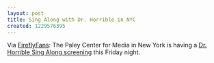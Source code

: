 ```yaml
---
layout: post
title: Sing Along with Dr. Horrible in NYC
created: 1229576395
---
```

Via [FireflyFans](http://www.fireflyfans.net/mthread.asp?b=2&t=35955&newsid=0):  The Paley Center for Media in New York is having a [Dr. Horrible Sing Along screening](http://www.paleycenter.org/event-dr-horrible-sing-along) this Friday night.
